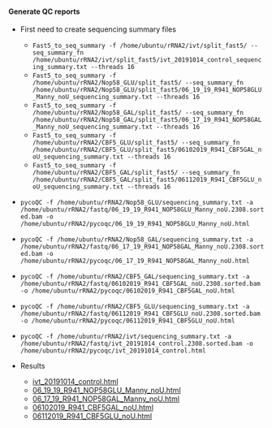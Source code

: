 #### Generate QC reports
* First need to create sequencing summary files
    * `Fast5_to_seq_summary -f /home/ubuntu/rRNA2/ivt/split_fast5/ --seq_summary_fn /home/ubuntu/rRNA2/ivt/split_fast5/ivt_20191014_control_sequencing_summary.txt --threads 16`
    * `Fast5_to_seq_summary -f /home/ubuntu/rRNA2/Nop58_GLU/split_fast5/ --seq_summary_fn /home/ubuntu/rRNA2/Nop58_GLU/split_fast5/06_19_19_R941_NOP58GLU_Manny_noU_sequencing_summary.txt --threads 16`
    * `Fast5_to_seq_summary -f /home/ubuntu/rRNA2/Nop58_GAL/split_fast5/ --seq_summary_fn /home/ubuntu/rRNA2/Nop58_GAL/split_fast5/06_17_19_R941_NOP58GAL_Manny_noU_sequencing_summary.txt --threads 16`
    * `Fast5_to_seq_summary -f /home/ubuntu/rRNA2/CBF5_GLU/split_fast5/ --seq_summary_fn /home/ubuntu/rRNA2/CBF5_GLU/split_fast5/06102019_R941_CBF5GAL_noU_sequencing_summary.txt --threads 16`
    * `Fast5_to_seq_summary -f /home/ubuntu/rRNA2/CBF5_GAL/split_fast5/ --seq_summary_fn /home/ubuntu/rRNA2/CBF5_GAL/split_fast5/06112019_R941_CBF5GLU_noU_sequencing_summary.txt --threads 16`

* `pycoQC -f /home/ubuntu/rRNA2/Nop58_GLU/sequencing_summary.txt -a /home/ubuntu/rRNA2/fastq/06_19_19_R941_NOP58GLU_Manny_noU.2308.sorted.bam -o /home/ubuntu/rRNA2/pycoqc/06_19_19_R941_NOP58GLU_Manny_noU.html`
* `pycoQC -f /home/ubuntu/rRNA2/Nop58_GAL/sequencing_summary.txt -a /home/ubuntu/rRNA2/fastq/06_17_19_R941_NOP58GAL_Manny_noU.2308.sorted.bam -o /home/ubuntu/rRNA2/pycoqc/06_17_19_R941_NOP58GAL_Manny_noU.html`
* `pycoQC -f /home/ubuntu/rRNA2/CBF5_GAL/sequencing_summary.txt -a /home/ubuntu/rRNA2/fastq/06102019_R941_CBF5GAL_noU.2308.sorted.bam -o /home/ubuntu/rRNA2/pycoqc/06102019_R941_CBF5GAL_noU.html`
* `pycoQC -f /home/ubuntu/rRNA2/CBF5_GLU/sequencing_summary.txt -a /home/ubuntu/rRNA2/fastq/06112019_R941_CBF5GLU_noU.2308.sorted.bam -o /home/ubuntu/rRNA2/pycoqc/06112019_R941_CBF5GLU_noU.html`
* `pycoQC -f /home/ubuntu/rRNA2/ivt/sequencing_summary.txt -a /home/ubuntu/rRNA2/fastq/ivt_20191014_control.2308.sorted.bam -o /home/ubuntu/rRNA2/pycoqc/ivt_20191014_control.html`
* Results
    * [ivt_20191014_control.html](ivt_20191014_control.html)
    * [06_19_19_R941_NOP58GLU_Manny_noU.html](06_19_19_R941_NOP58GLU_Manny_noU.html)
    * [06_17_19_R941_NOP58GAL_Manny_noU.html](06_17_19_R941_NOP58GAL_Manny_noU.html)
    * [06102019_R941_CBF5GAL_noU.html](06102019_R941_CBF5GAL_noU.html)
    * [06112019_R941_CBF5GLU_noU.html](06112019_R941_CBF5GLU_noU.html)
